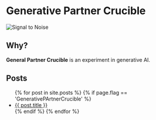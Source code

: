 # Generative Partner Crucible

![Signal to Noise](/PartnerCrucible/Library/signaltonoise-title.png)

## Why?

**General Partner Crucible** is an experiment in generative AI.

## Posts

<ul>
  {% for post in site.posts %}
    {% if page.flag == 'GenerativePArtnerCrucible' %}
    <li>
      <a href="/PartnerCrucible{{ post.url }}">{{ post.title }}</a>
    </li>
    {% endif %}
  {% endfor %}
</ul>
